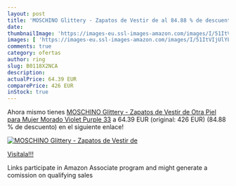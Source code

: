 ```yaml
---
layout: post
title: 'MOSCHINO Glittery - Zapatos de Vestir de al 84.88 % de descuento'
date: 
thumbnailImage: 'https://images-eu.ssl-images-amazon.com/images/I/51ItVIjUlYL._SL200_.jpg'
images: [ 'https://images-eu.ssl-images-amazon.com/images/I/51ItVIjUlYL._SL200_.jpg' ]
comments: true
category: ofertas
author: ring
slug: B0118X2NCA
description:
actualPrice: 64.39 EUR
comparePrice: 426 EUR
inStock: true
---
```


Ahora mismo tienes [MOSCHINO Glittery - Zapatos de Vestir de Otra Piel para Mujer  Morado  Violet  Purple    33](https://www.amazon.es/dp/B0118X2NCA/?tag=tolees-21) a 64.39 EUR (original: 426 EUR) (84.88 %  de descuento) en el siguiente enlace!

[![MOSCHINO Glittery - Zapatos de Vestir de](https://images-eu.ssl-images-amazon.com/images/I/51ItVIjUlYL._SL200_.jpg)](https://www.amazon.es/dp/B0118X2NCA/?tag=tolees-21)

[Visítala!!!](https://www.amazon.es/dp/B0118X2NCA/?tag=tolees-21)

Links participate in Amazon Associate program and might generate a comission on qualifying sales
